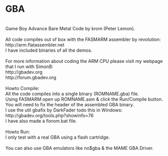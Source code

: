 GBA
===
<br />
Game Boy Advance Bare Metal Code by krom (Peter Lemon).<br />
<br />
All code compiles out of box with the FASMARM assembler by revolution:<br />
http://arm.flatassembler.net<br />
I have included binaries of all the demos.<br />
<br />
For more information about coding the ARM CPU please visit my webpage that I run with SimonB:<br />
http://gbadev.org<br />
http://forum.gbadev.org<br />
<br />
Howto Compile:<br />
All the code compiles into a single binary (ROMNAME.gba) file.<br />
Using FASMARM open up ROMNAME.asm & click the Run/Compile button.<br />
You will need to fix the header of the assembled GBA binary.<br />
I use the util gbafix by DarkFader todo this in Windows:<br />
http://gbadev.org/tools.php?showinfo=76<br />
I have also made a fixrom.bat file.<br />
<br />
Howto Run:<br />
I only test with a real GBA using a flash cartridge.<br />
<br />
You can also use GBA emulators like no$gba & the MAME GBA Driver.
